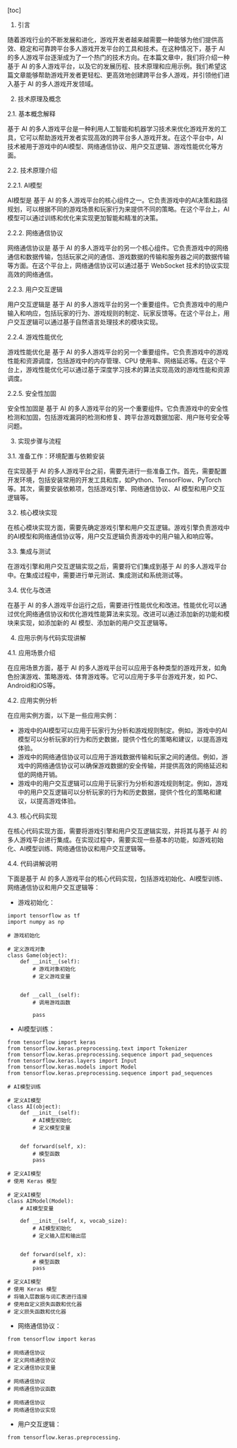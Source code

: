 
[toc]                    
                
                
1. 引言

随着游戏行业的不断发展和进化，游戏开发者越来越需要一种能够为他们提供高效、稳定和可靠跨平台多人游戏开发平台的工具和技术。在这种情况下，基于 AI 的多人游戏平台逐渐成为了一个热门的技术方向。在本篇文章中，我们将介绍一种基于 AI 的多人游戏平台，以及它的发展历程、技术原理和应用示例。我们希望这篇文章能够帮助游戏开发者更轻松、更高效地创建跨平台多人游戏，并引领他们进入基于 AI 的多人游戏开发领域。

2. 技术原理及概念

2.1. 基本概念解释

基于 AI 的多人游戏平台是一种利用人工智能和机器学习技术来优化游戏开发的工具，它可以帮助游戏开发者实现高效的跨平台多人游戏开发。在这个平台中，AI 技术被用于游戏中的AI模型、网络通信协议、用户交互逻辑、游戏性能优化等方面。

2.2. 技术原理介绍

2.2.1. AI模型

AI模型是 基于 AI 的多人游戏平台的核心组件之一。它负责游戏中的AI决策和路径规划，可以根据不同的游戏场景和玩家行为来提供不同的策略。在这个平台上，AI 模型可以通过训练和优化来实现更加智能和精准的决策。

2.2.2. 网络通信协议

网络通信协议是 基于 AI 的多人游戏平台的另一个核心组件。它负责游戏中的网络通信和数据传输，包括玩家之间的通信、游戏数据的传输和服务器之间的数据传输等方面。在这个平台上，网络通信协议可以通过基于 WebSocket 技术的协议实现高效的网络通信。

2.2.3. 用户交互逻辑

用户交互逻辑是 基于 AI 的多人游戏平台的另一个重要组件。它负责游戏中的用户输入和响应，包括玩家的行为、游戏规则的制定、玩家反馈等。在这个平台上，用户交互逻辑可以通过基于自然语言处理技术的模块实现。

2.2.4. 游戏性能优化

游戏性能优化是 基于 AI 的多人游戏平台的另一个重要组件。它负责游戏中的游戏性能和资源调度，包括游戏中的内存管理、CPU 使用率、网络延迟等。在这个平台上，游戏性能优化可以通过基于深度学习技术的算法实现高效的游戏性能和资源调度。

2.2.5. 安全性加固

安全性加固是 基于 AI 的多人游戏平台的另一个重要组件。它负责游戏中的安全性检测和加固，包括游戏漏洞的检测和修复、跨平台游戏数据加密、用户账号安全等问题。

3. 实现步骤与流程

3.1. 准备工作：环境配置与依赖安装

在实现基于 AI 的多人游戏平台之前，需要先进行一些准备工作。首先，需要配置开发环境，包括安装常用的开发工具和库，如Python、TensorFlow、PyTorch等。其次，需要安装依赖项，包括游戏引擎、网络通信协议、AI 模型和用户交互逻辑等。

3.2. 核心模块实现

在核心模块实现方面，需要先确定游戏引擎和用户交互逻辑。游戏引擎负责游戏中的AI模型和网络通信协议等，用户交互逻辑负责游戏中的用户输入和响应等。

3.3. 集成与测试

在游戏引擎和用户交互逻辑实现之后，需要将它们集成到基于 AI 的多人游戏平台中。在集成过程中，需要进行单元测试、集成测试和系统测试等。

3.4. 优化与改进

在基于 AI 的多人游戏平台运行之后，需要进行性能优化和改进。性能优化可以通过优化网络通信协议和优化游戏性能算法来实现。改进可以通过添加新的功能和模块来实现，如添加新的 AI 模型、添加新的用户交互逻辑等。

4. 应用示例与代码实现讲解

4.1. 应用场景介绍

在应用场景方面，基于 AI 的多人游戏平台可以应用于各种类型的游戏开发，如角色扮演游戏、策略游戏、体育游戏等。它可以应用于多平台游戏开发，如 PC、Android和iOS等。

4.2. 应用实例分析

在应用实例方面，以下是一些应用实例：

- 游戏中的AI模型可以应用于玩家行为分析和游戏规则制定。例如，游戏中的AI模型可以分析玩家的行为和历史数据，提供个性化的策略和建议，以提高游戏体验。
- 游戏中的网络通信协议可以应用于游戏数据传输和玩家之间的通信。例如，游戏中的网络通信协议可以确保游戏数据的安全传输，并提供高效的网络延迟和低的网络开销。
- 游戏中的用户交互逻辑可以应用于玩家行为分析和游戏规则制定。例如，游戏中的用户交互逻辑可以分析玩家的行为和历史数据，提供个性化的策略和建议，以提高游戏体验。

4.3. 核心代码实现

在核心代码实现方面，需要将游戏引擎和用户交互逻辑实现，并将其与基于 AI 的多人游戏平台进行集成。在实现过程中，需要实现一些基本的功能，如游戏初始化、AI模型训练、网络通信协议和用户交互逻辑等。

4.4. 代码讲解说明

下面是基于 AI 的多人游戏平台的核心代码实现，包括游戏初始化、AI模型训练、网络通信协议和用户交互逻辑等：

- 游戏初始化：

```
import tensorflow as tf
import numpy as np

# 游戏初始化

# 定义游戏对象
class Game(object):
    def __init__(self):
        # 游戏对象初始化
        # 定义游戏变量
        
    
    def __call__(self):
        # 调用游戏函数
        
        pass
```

- AI模型训练：

```
from tensorflow import keras
from tensorflow.keras.preprocessing.text import Tokenizer
from tensorflow.keras.preprocessing.sequence import pad_sequences
from tensorflow.keras.layers import Input
from tensorflow.keras.models import Model
from tensorflow.keras.preprocessing.sequence import pad_sequences

# AI模型训练

# 定义AI模型
class AI(object):
    def __init__(self):
        # AI模型初始化
        # 定义模型变量
        
    
    def forward(self, x):
        # 模型函数
        pass

# 定义AI模型
# 使用 Keras 模型

# 定义AI模型
class AIModel(Model):
    # AI模型变量
    
    def __init__(self, x, vocab_size):
        # AI模型初始化
        # 定义输入层和输出层
        
    
    def forward(self, x):
        # 模型函数
        pass

# 定义AI模型
# 使用 Keras 模型
# 将输入层数据与词汇表进行连接
# 使用自定义损失函数和优化器
# 定义损失函数和优化器
```

- 网络通信协议：

```
from tensorflow import keras

# 网络通信协议
# 定义网络通信协议
# 定义通信协议变量

# 网络通信协议
# 网络通信协议函数

# 网络通信协议
# 网络通信协议实现
```

- 用户交互逻辑：

```
from tensorflow.keras.preprocessing.

